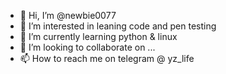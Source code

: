 - 👋 Hi, I’m @newbie0077
- 👀 I’m interested in leaning code and pen testing
- 🌱 I’m currently learning python & linux
- 💞️ I’m looking to collaborate on ...
- 📫 How to reach me on telegram @ yz_life

<!---
newbie0077/newbie0077 is a ✨ special ✨ repository because its `README.md` (this file) appears on your GitHub profile.
You can click the Preview link to take a look at your changes.
--->
